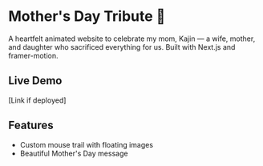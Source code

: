 # Mother's Day Tribute 🌸

A heartfelt animated website to celebrate my mom, Kajin — a wife, mother, and daughter who sacrificed everything for us. Built with Next.js and framer-motion.

## Live Demo
[Link if deployed]

## Features
- Custom mouse trail with floating images
- Beautiful Mother's Day message
